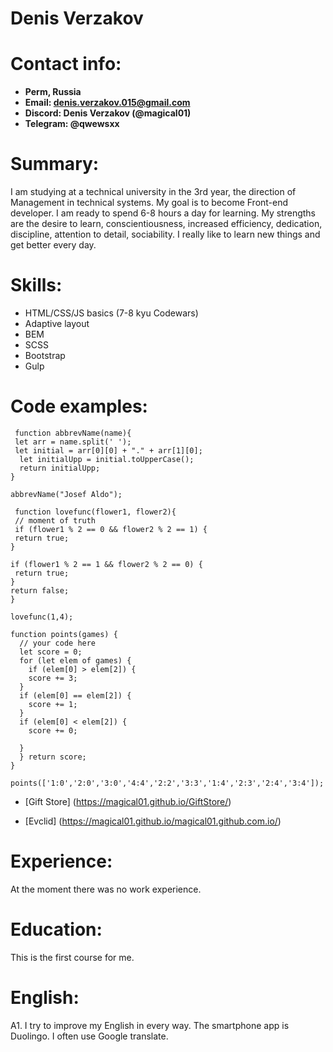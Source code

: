 #  Denis Verzakov
# Contact info:
- **Perm, Russia**
- **Email: denis.verzakov.015@gmail.com**
- **Discord: Denis Verzakov (@magical01)**
- **Telegram: @qwewsxx**
# Summary:
 I am studying at a technical university in the 3rd year, the direction of Management in technical systems. My goal is to become  Front-end developer. I am ready to spend 6-8 hours a day for learning. My strengths are the desire to learn, conscientiousness, increased efficiency, dedication, discipline, attention to detail, sociability. I really like to learn new things and get better every day.

# Skills:

- HTML/CSS/JS basics (7-8 kyu Codewars)
- Adaptive layout
- BEM
- SCSS
- Bootstrap
- Gulp

# Code examples: 

```
 function abbrevName(name){
 let arr = name.split(' ');
 let initial = arr[0][0] + "." + arr[1][0];
  let initialUpp = initial.toUpperCase();
  return initialUpp;
}

abbrevName("Josef Aldo");
 ```

 ```
  function lovefunc(flower1, flower2){
  // moment of truth
  if (flower1 % 2 == 0 && flower2 % 2 == 1) {
  return true;
}

if (flower1 % 2 == 1 && flower2 % 2 == 0) {
  return true;
}
return false;
}

lovefunc(1,4);

```
```
function points(games) {
  // your code here
  let score = 0;
  for (let elem of games) {
    if (elem[0] > elem[2]) {
    score += 3;
  }
  if (elem[0] == elem[2]) {
    score += 1;
  }
  if (elem[0] < elem[2]) {
    score += 0;
    
  }
  } return score;
}

points(['1:0','2:0','3:0','4:4','2:2','3:3','1:4','2:3','2:4','3:4']);
```

- [Gift Store] (https://magical01.github.io/GiftStore/)

- [Evclid] (https://magical01.github.io/magical01.github.com.io/)



# Experience:

At the moment there was no work experience.

# Education:
This is the first course for me.

# English:

A1. I try to improve my English in every way. The smartphone app is Duolingo. I often use Google translate.
